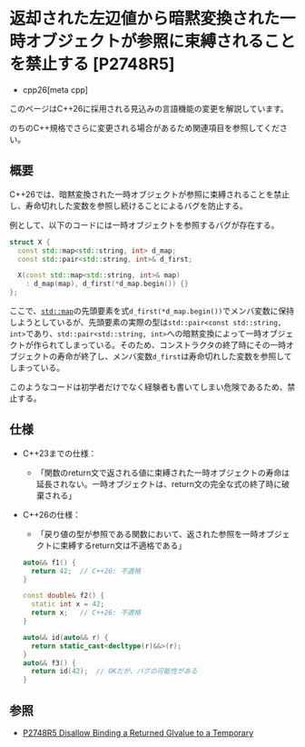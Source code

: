 # 返却された左辺値から暗黙変換された一時オブジェクトが参照に束縛されることを禁止する [P2748R5]
* cpp26[meta cpp]

<!-- start lang caution -->

このページはC++26に採用される見込みの言語機能の変更を解説しています。

のちのC++規格でさらに変更される場合があるため関連項目を参照してください。

<!-- last lang caution -->

## 概要
C++26では、暗黙変換された一時オブジェクトが参照に束縛されることを禁止し、寿命切れした変数を参照し続けることによるバグを防止する。

例として、以下のコードには一時オブジェクトを参照するバグが存在する。

```cpp
struct X {
  const std::map<std::string, int> d_map;
  const std::pair<std::string, int>& d_first;

  X(const std::map<std::string, int>& map)
    : d_map(map), d_first(*d_map.begin()) {}
};
```

ここで、[`std::map`](/reference/map/map.md)の先頭要素を式`d_first(*d_map.begin())`でメンバ変数に保持しようとしているが、先頭要素の実際の型は`std::pair<const std::string, int>`であり、`std::pair<std::string, int>`への暗黙変換によって一時オブジェクトが作られてしまっている。そのため、コンストラクタの終了時にその一時オブジェクトの寿命が終了し、メンバ変数`d_first`は寿命切れした変数を参照してしまっている。

このようなコードは初学者だけでなく経験者も書いてしまい危険であるため、禁止する。


## 仕様
- C++23までの仕様：
    - 「関数のreturn文で返される値に束縛された一時オブジェクトの寿命は延長されない。一時オブジェクトは、return文の完全な式の終了時に破棄される」
- C++26の仕様：
    - 「戻り値の型が参照である関数において、返された参照を一時オブジェクトに束縛するreturn文は不適格である」

    ```cpp
    auto&& f1() {
      return 42;  // C++26: 不適格
    }

    const double& f2() {
      static int x = 42;
      return x;   // C++26: 不適格
    }

    auto&& id(auto&& r) {
      return static_cast<decltype(r)&&>(r);
    }
    auto&& f3() {
      return id(42);  // OKだが、バグの可能性がある
    }
    ```


## 参照
- [P2748R5 Disallow Binding a Returned Glvalue to a Temporary](https://open-std.org/jtc1/sc22/wg21/docs/papers/2024/p2748r5.html)

